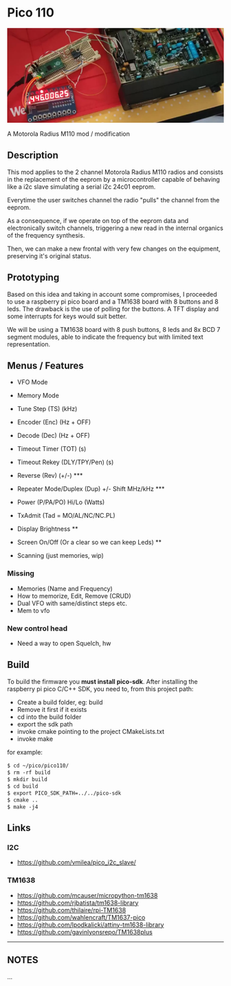 # Pico 110 

![pico110](images/pico110.png "Pico110 prototype 1")

A Motorola Radius M110 mod / modification

## Description

This mod applies to the 2 channel Motorola Radius M110 radios and consists in 
the replacement of the eeprom by a microcontroller capable of behaving like a i2c
slave simulating a serial i2c 24c01 eeprom. 

Everytime the user switches channel the radio "pulls" the channel from the eeprom.

As a consequence, if we operate on top of the eeprom data and electronically switch
channels, triggering a new read in the internal organics of the frequency
synthesis.

Then, we can make a new frontal with very few changes on the equipment,
preserving it's original status.

## Prototyping

Based on this idea and taking in account some compromises, I proceeded to use a raspberry
pi pico board and a TM1638 board with 8 buttons and 8 leds. The drawback is the use of polling
for the buttons. A TFT display and some interrupts for keys would suit better.

We will be using a TM1638 board with 8 push buttons, 8 leds and 8x BCD 7 segment
modules, able to indicate the frequency but with limited text representation.

## Menus / Features

- VFO Mode
- Memory Mode
- Tune Step (TS) (kHz)
- Encoder (Enc) (Hz + OFF)
- Decode (Dec) (Hz + OFF)
- Timeout Timer (TOT) (s)
- Timeout Rekey (DLY/TPY/Pen) (s)
- Reverse (Rev) (+/-) ***
- Repeater Mode/Duplex (Dup) +/- Shift MHz/kHz ***
- Power (P/PA/PO) Hi/Lo (Watts)
- TxAdmit (Tad = MO/AL/NC/NC.PL)

- Display Brightness **
- Screen On/Off (Or a clear so we can keep Leds) ** 
- Scanning (just memories, wip)

### Missing

- Memories (Name and Frequency)
- How to memorize, Edit, Remove (CRUD)
- Dual VFO with same/distinct steps etc.
- Mem to vfo

### New control head

- Need a way to open Squelch, hw

## Build

To build the firmware you **must install pico-sdk**. After installing the raspberry
pi pico C/C++ SDK, you need to, from this project path:

- Create a build folder, eg: build
- Remove it first if it exists
- cd into the build folder
- export the sdk path 
- invoke cmake pointing to the project CMakeLists.txt
- invoke make

for example:

```
$ cd ~/pico/pico110/
$ rm -rf build
$ mkdir build
$ cd build
$ export PICO_SDK_PATH=../../pico-sdk
$ cmake ..
$ make -j4
```

## Links

### I2C

- https://github.com/vmilea/pico_i2c_slave/

### TM1638

- https://github.com/mcauser/micropython-tm1638
- https://github.com/rjbatista/tm1638-library
- https://github.com/thilaire/rpi-TM1638
- https://github.com/wahlencraft/TM1637-pico
- https://github.com/lpodkalicki/attiny-tm1638-library
- https://github.com/gavinlyonsrepo/TM1638plus


---

## NOTES

...

